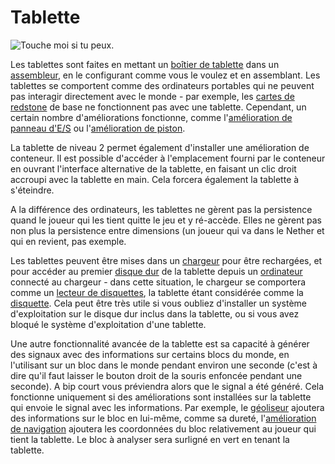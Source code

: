 # Tablette

![Touche moi si tu peux.](item:opencomputers:tablet)

Les tablettes sont faites en mettant un [boîtier de tablette](tabletCase1.md) dans un [assembleur](../block/assembler.md), en le configurant comme vous le voulez et en assemblant. Les tablettes se comportent comme des ordinateurs portables qui ne peuvent pas interagir directement avec le monde - par exemple, les [cartes de redstone](redstoneCard1.md) de base ne fonctionnent pas avec une tablette. Cependant, un certain nombre d'améliorations fonctionne, comme l'[amélioration de panneau d'E/S](signUpgrade.md) ou l'[amélioration de piston](pistonUpgrade.md).

La tablette de niveau 2 permet également d'installer une amélioration de conteneur. Il est possible d'accéder à l'emplacement fourni par le conteneur en ouvrant l'interface alternative de la tablette, en faisant un clic droit accroupi avec la tablette en main. Cela forcera également la tablette à s'éteindre.

A la différence des ordinateurs, les tablettes ne gèrent pas la persistence quand le joueur qui les tient quitte le jeu et y ré-accède. Elles ne gèrent pas non plus la persistence entre dimensions (un joueur qui va dans le Nether et qui en revient, pas exemple.

Les tablettes peuvent être mises dans un [chargeur](../block/charger.md) pour être rechargées, et pour accéder au premier [disque dur](hdd1.md) de la tablette depuis un [ordinateur](../general/computer.md) connecté au chargeur - dans cette situation, le chargeur se comportera comme un [lecteur de disquettes](../block/diskDrive.md), la tablette étant considérée comme la [disquette](floppy.md). Cela peut être très utile si vous oubliez d'installer un système d'exploitation sur le disque dur inclus dans la tablette, ou si vous avez bloqué le système d'exploitation d'une tablette.

Une autre fonctionnalité avancée de la tablette est sa capacité à générer des signaux avec des informations sur certains blocs du monde, en l'utilisant sur un bloc dans le monde pendant environ une seconde (c'est à dire qu'il faut laisser le bouton droit de la souris enfoncée pendant une seconde). A bip court vous préviendra alors que le signal a été généré. Cela fonctionne uniquement si des améliorations sont installées sur la tablette qui envoie le signal avec les informations. Par exemple, le [géoliseur](../block/geolyzer.md) ajoutera des informations sur le bloc en lui-même, comme sa dureté, l'[amélioration de navigation](navigationUpgrade.md) ajoutera les coordonnées du bloc relativement au joueur qui tient la tablette. Le bloc à analyser sera surligné en vert en tenant la tablette.
